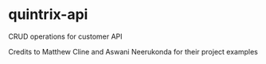 # quintrix-api
CRUD operations for customer API

Credits to Matthew Cline and Aswani Neerukonda for their project examples

